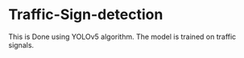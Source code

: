 # Traffic-Sign-detection
This is Done using YOLOv5 algorithm. The model is trained on traffic signals. 
